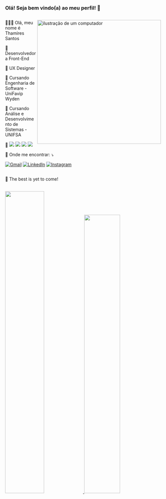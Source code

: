### Olá! Seja bem vindo(a) ao meu perfil! 👋
  ##
 <img src="https://raw.githubusercontent.com/MicaelliMedeiros/micaellimedeiros/master/image/computer-illustration.png" alt="ilustração de um computador" min-width="400px" max-width="400px" width="400px" align="right">

<p align="left"> 
 <p>👩🏽‍💻 Olá, meu nome é Thamires Santos</p>
  <p>🌸 Desenvolvedora Front-End </p>
 <p>🌼 UX Designer </p>
<p> 📗 Cursando Engenharia de Software - UniFavip Wyden</p>
 <p>📕 Cursando Análise e Desenvolvimento de Sistemas - UNIFSA</p>
</p> 

<p align="left">
  🤖
    <img src="https://img.shields.io/badge/HTML5-E34F26?style=for-the-badge&logo=html5&logoColor=white"/>
    <img src="https://img.shields.io/badge/CSS3-1572B6?style=for-the-badge&logo=css3&logoColor=white"/>
    <img src="https://img.shields.io/badge/JavaScript-F7DF1E?style=for-the-badge&logo=javascript&logoColor=black"/>
    <img src="https://img.shields.io/badge/Sass-CC6699?style=for-the-badge&logo=sass&logoColor=white"/>
</p>


<p align="left">
  💌 Onde me encontrar: ⤵️
  <p align="left">
  <a  href = "mailto:thamiressantos924@gmail.com" title="Gmail">
   <img src="https://img.shields.io/badge/-Gmail-%23333?style=flat-square&labelColor=23333&logo=gmail&logoColor=white&link=LINK-DO-SEU-GMAIL" alt="Gmail"/></a>
  <a href="www.linkedin.com/in/thamires-santos-a9a652263" title="LinkedIn">
  <img src="https://img.shields.io/badge/-Linkedin-0e76a8?style=flat-square&logo=Linkedin&logoColor=white&link=LINK-DO-SEU-LINKEDIN" alt="LinkedIn"/></a>
  <a href="#" title="Instagram">
  <a href="https://www.instagram.com/tha_codes/" target="_blank"><img src="https://img.shields.io/badge/-Instagram-DF0174?style=flat-square&labelColor=DF0174&logo=instagram&logoColor=white&link=LINK-DO-SEU-INSTAGRAM" alt="Instagram"/></a>
  </a>
</p>
</p>


##
   🚀 The best is yet to come!
<div style="display: inline_block"><br>
 
<div>
  <a href="https://github.com//thamiresantos">
 <img height="50%" src="https://github-readme-stats.vercel.app/api/top-langs/?username=thamiresantos&layout=compact&langs_count=16&theme=dracula"/>
    <img height="48%" src="https://github-readme-stats.vercel.app/api?username=thamiresantos&show_icons=true&theme=dracula&include_all_commits=true&count_private=true"/>
  </a>
</div>

